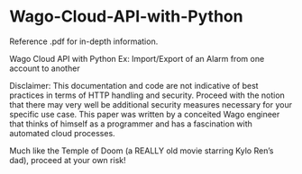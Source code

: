 # Wago-Cloud-API-with-Python
Reference .pdf for in-depth information.

Wago Cloud API with Python 
Ex: Import/Export of an Alarm from one account to another

Disclaimer:
This documentation and code are not indicative of best practices in terms of HTTP handling and security. Proceed with the notion that there may very well be additional security measures necessary for your specific use case. This paper was written by a conceited Wago engineer that thinks of himself as a programmer and has a fascination with automated cloud processes.

Much like the Temple of Doom (a REALLY old movie starring Kylo Ren’s dad), proceed at your own risk!



